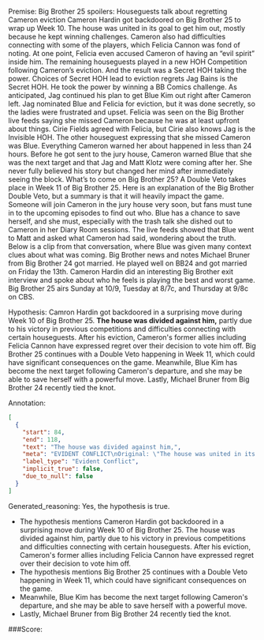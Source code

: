 
Premise:
Big Brother 25 spoilers: Houseguests talk about regretting Cameron eviction
Cameron Hardin got backdoored on Big Brother 25 to wrap up Week 10.
The house was united in its goal to get him out, mostly because he kept winning challenges.
Cameron also had difficulties connecting with some of the players, which Felicia Cannon was fond of noting.
At one point, Felicia even accused Cameron of having an “evil spirit” inside him.
The remaining houseguests played in a new HOH Competition following Cameron’s eviction.
And the result was a Secret HOH taking the power.
Choices of Secret HOH lead to eviction regrets
Jag Bains is the Secret HOH. He took the power by winning a BB Comics challenge.
As anticipated, Jag continued his plan to get Blue Kim out right after Cameron left.
Jag nominated Blue and Felicia for eviction, but it was done secretly, so the ladies were frustrated and upset.
Felicia was seen on the Big Brother live feeds saying she missed Cameron because he was at least upfront about things.
Cirie Fields agreed with Felicia, but Cirie also knows Jag is the Invisible HOH.
The other houseguest expressing that she missed Cameron was Blue. Everything Cameron warned her about happened in less than 24 hours.
Before he got sent to the jury house, Cameron warned Blue that she was the next target and that Jag and Matt Klotz were coming after her. She never fully believed his story but changed her mind after immediately seeing the block.
What’s to come on Big Brother 25?
A Double Veto takes place in Week 11 of Big Brother 25.
Here is an explanation of the Big Brother Double Veto, but a summary is that it will heavily impact the game.
Someone will join Cameron in the jury house very soon, but fans must tune in to the upcoming episodes to find out who.
Blue has a chance to save herself, and she must, especially with the trash talk she dished out to Cameron in her Diary Room sessions.
The live feeds showed that Blue went to Matt and asked what Cameron had said, wondering about the truth.
Below is a clip from that conversation, where Blue was given many context clues about what was coming.
Big Brother news and notes
Michael Bruner from Big Brother 24 got married. He played well on BB24 and got married on Friday the 13th.
Cameron Hardin did an interesting Big Brother exit interview and spoke about who he feels is playing the best and worst game.
Big Brother 25 airs Sunday at 10/9, Tuesday at 8/7c, and Thursday at 9/8c on CBS.

Hypothesis:
Camron Hardin got backdoored in a surprising move during Week 10 of Big Brother 25. **The house was divided against him,** partly due to his victory in previous competitions and difficulties connecting with certain houseguests. After his eviction, Cameron's former allies including Felicia Cannon have expressed regret over their decision to vote him off. Big Brother 25 continues with a Double Veto happening in Week 11, which could have significant consequences on the game. Meanwhile, Blue Kim has become the next target following Cameron's departure, and she may be able to save herself with a powerful move. Lastly, Michael Bruner from Big Brother 24 recently tied the knot.

Annotation:
```json
[
  {
    "start": 84,
    "end": 118,
    "text": "The house was divided against him,",
    "meta": "EVIDENT CONFLICT\nOriginal: \"The house was united in its goal to get him out\"\nGenerative: \"The house was divided against him...\"",
    "label_type": "Evident Conflict",
    "implicit_true": false,
    "due_to_null": false
  }
]
```

Generated_reasoning:
Yes, the hypothesis is true. 
- The hypothesis mentions Cameron Hardin got backdoored in a surprising move during Week 10 of Big Brother 25. The house was divided against him, partly due to his victory in previous competitions and difficulties connecting with certain houseguests. After his eviction, Cameron's former allies including Felicia Cannon have expressed regret over their decision to vote him off. 
- The hypothesis mentions Big Brother 25 continues with a Double Veto happening in Week 11, which could have significant consequences on the game. 
- Meanwhile, Blue Kim has become the next target following Cameron's departure, and she may be able to save herself with a powerful move. 
- Lastly, Michael Bruner from Big Brother 24 recently tied the knot.

###Score:

